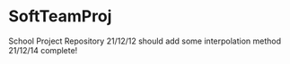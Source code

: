 # SoftTeamProj
School Project Repository
21/12/12 should add some interpolation method
21/12/14 complete!